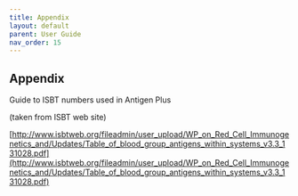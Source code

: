 ```yaml
---
title: Appendix
layout: default
parent: User Guide
nav_order: 15
---
```


## Appendix

Guide to ISBT numbers used in Antigen Plus

(taken from ISBT web site)

[http://www.isbtweb.org/fileadmin/user_upload/WP_on_Red_Cell_Immunogenetics_and/Updates/Table_of_blood_group_antigens_within_systems_v3.3_131028.pdf](http://www.isbtweb.org/fileadmin/user_upload/WP_on_Red_Cell_Immunogenetics_and/Updates/Table_of_blood_group_antigens_within_systems_v3.3_131028.pdf)
